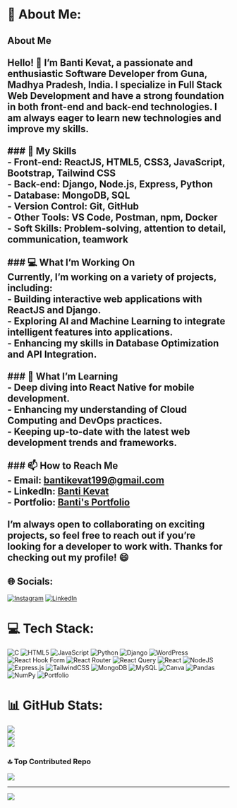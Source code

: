 # 💫 About Me:
## About Me<br><br>Hello! 👋 I’m **Banti Kevat**, a passionate and enthusiastic **Software Developer** from **Guna, Madhya Pradesh**, India. I specialize in **Full Stack Web Development** and have a strong foundation in both **front-end** and **back-end** technologies. I am always eager to learn new technologies and improve my skills.<br><br>### 🚀 My Skills<br>- **Front-end**: ReactJS, HTML5, CSS3, JavaScript, Bootstrap, Tailwind CSS<br>- **Back-end**: Django, Node.js, Express, Python<br>- **Database**: MongoDB, SQL<br>- **Version Control**: Git, GitHub<br>- **Other Tools**: VS Code, Postman, npm, Docker<br>- **Soft Skills**: Problem-solving, attention to detail, communication, teamwork<br><br>### 💻 What I’m Working On<br>Currently, I’m working on a variety of projects, including:<br>- Building **interactive web applications** with **ReactJS** and **Django**.<br>- Exploring **AI** and **Machine Learning** to integrate intelligent features into applications.<br>- Enhancing my skills in **Database Optimization** and **API Integration**.<br><br>### 🌱 What I’m Learning<br>- Deep diving into **React Native** for mobile development.<br>- Enhancing my understanding of **Cloud Computing** and **DevOps** practices.<br>- Keeping up-to-date with the latest web development trends and frameworks.<br><br>### 📫 How to Reach Me<br>- **Email**: [bantikevat199@gmail.com](mailto:bantikevat199@gmail.com)<br>- **LinkedIn**: [Banti Kevat](https://www.linkedin.com/in/banti-kevat)<br>- **Portfolio**: [Banti's Portfolio](https://bantikevat.com)<br><br>I’m always open to collaborating on exciting projects, so feel free to reach out if you’re looking for a developer to work with. Thanks for checking out my profile! 😄<br>


## 🌐 Socials:
[![Instagram](https://img.shields.io/badge/Instagram-%23E4405F.svg?logo=Instagram&logoColor=white)](https://instagram.com/https://www.instagram.com/tech_it_info/?next=%2F&hl=en) [![LinkedIn](https://img.shields.io/badge/LinkedIn-%230077B5.svg?logo=linkedin&logoColor=white)](https://linkedin.com/in/https://www.linkedin.com/in/banti-kevat-4228b719a/) 

# 💻 Tech Stack:
![C](https://img.shields.io/badge/c-%2300599C.svg?style=for-the-badge&logo=c&logoColor=white) ![HTML5](https://img.shields.io/badge/html5-%23E34F26.svg?style=for-the-badge&logo=html5&logoColor=white) ![JavaScript](https://img.shields.io/badge/javascript-%23323330.svg?style=for-the-badge&logo=javascript&logoColor=%23F7DF1E) ![Python](https://img.shields.io/badge/python-3670A0?style=for-the-badge&logo=python&logoColor=ffdd54) ![Django](https://img.shields.io/badge/django-%23092E20.svg?style=for-the-badge&logo=django&logoColor=white) ![WordPress](https://img.shields.io/badge/WordPress-%23117AC9.svg?style=for-the-badge&logo=WordPress&logoColor=white) ![React Hook Form](https://img.shields.io/badge/React%20Hook%20Form-%23EC5990.svg?style=for-the-badge&logo=reacthookform&logoColor=white) ![React Router](https://img.shields.io/badge/React_Router-CA4245?style=for-the-badge&logo=react-router&logoColor=white) ![React Query](https://img.shields.io/badge/-React%20Query-FF4154?style=for-the-badge&logo=react%20query&logoColor=white) ![React](https://img.shields.io/badge/react-%2320232a.svg?style=for-the-badge&logo=react&logoColor=%2361DAFB) ![NodeJS](https://img.shields.io/badge/node.js-6DA55F?style=for-the-badge&logo=node.js&logoColor=white) ![Express.js](https://img.shields.io/badge/express.js-%23404d59.svg?style=for-the-badge&logo=express&logoColor=%2361DAFB) ![TailwindCSS](https://img.shields.io/badge/tailwindcss-%2338B2AC.svg?style=for-the-badge&logo=tailwind-css&logoColor=white) ![MongoDB](https://img.shields.io/badge/MongoDB-%234ea94b.svg?style=for-the-badge&logo=mongodb&logoColor=white) ![MySQL](https://img.shields.io/badge/mysql-4479A1.svg?style=for-the-badge&logo=mysql&logoColor=white) ![Canva](https://img.shields.io/badge/Canva-%2300C4CC.svg?style=for-the-badge&logo=Canva&logoColor=white) ![Pandas](https://img.shields.io/badge/pandas-%23150458.svg?style=for-the-badge&logo=pandas&logoColor=white) ![NumPy](https://img.shields.io/badge/numpy-%23013243.svg?style=for-the-badge&logo=numpy&logoColor=white) ![Portfolio](https://img.shields.io/badge/Portfolio-%23000000.svg?style=for-the-badge&logo=firefox&logoColor=#FF7139)
# 📊 GitHub Stats:
![](https://github-readme-stats.vercel.app/api?username=Bantikevat&theme=dark&hide_border=false&include_all_commits=false&count_private=false)<br/>
![](https://github-readme-streak-stats.herokuapp.com/?user=Bantikevat&theme=dark&hide_border=false)<br/>
![](https://github-readme-stats.vercel.app/api/top-langs/?username=Bantikevat&theme=dark&hide_border=false&include_all_commits=false&count_private=false&layout=compact)

### 🔝 Top Contributed Repo
![](https://github-contributor-stats.vercel.app/api?username=Bantikevat&limit=5&theme=dark&combine_all_yearly_contributions=true)

---
[![](https://visitcount.itsvg.in/api?id=Bantikevat&icon=0&color=0)](https://visitcount.itsvg.in)

<!-- Proudly created with GPRM ( https://gprm.itsvg.in ) -->
